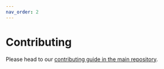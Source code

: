 ```yaml
---
nav_order: 2
---
```

# Contributing

Please head to our [contributing guide in the main repository](https://github.com/JabRef/jabref/blob/main/CONTRIBUTING.md#contributing).
